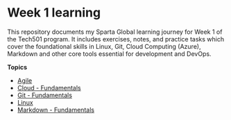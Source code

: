 # Week 1 learning

This repository documents my Sparta Global learning journey for Week 1 of the Tech501 program. It includes exercises, notes, and practice tasks which cover the foundational skills in Linux, Git, Cloud Computing (Azure), Markdown and other core tools essential for development and DevOps.

**Topics**
* [Agile](agile/README.md)
* [Cloud - Fundamentals](cloud-azure/README.md)
* [Git - Fundamentals](git/README.md)
* [Linux](linux/README.md)
* [Markdown - Fundamentals](markdown/README.md)